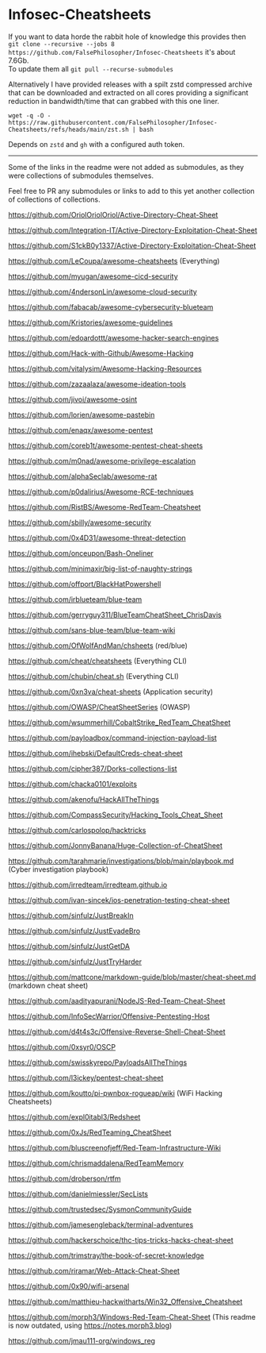 # Infosec-Cheatsheets

If you want to data horde the rabbit hole of knowledge this provides then `git clone --recursive --jobs 8 https://github.com/FalsePhilosopher/Infosec-Cheatsheets` it's about 7.6Gb.<br>
To update them all `git pull --recurse-submodules`

Alternatively I have provided releases with a spilt zstd compressed archive that can be downloaded and extracted on all cores providing a significant reduction in bandwidth/time that can grabbed with this one liner.
```
wget -q -O - https://raw.githubusercontent.com/FalsePhilosopher/Infosec-Cheatsheets/refs/heads/main/zst.sh | bash
```
Depends on `zstd` and `gh` with a configured auth token.

---
Some of the links in the readme were not added as submodules, as they were collections of submodules themselves.

Feel free to PR any submodules or links to add to this yet another collection of collections of collections.

https://github.com/OriolOriolOriol/Active-Directory-Cheat-Sheet

https://github.com/Integration-IT/Active-Directory-Exploitation-Cheat-Sheet

https://github.com/S1ckB0y1337/Active-Directory-Exploitation-Cheat-Sheet

https://github.com/LeCoupa/awesome-cheatsheets (Everything)

https://github.com/myugan/awesome-cicd-security

https://github.com/4ndersonLin/awesome-cloud-security

https://github.com/fabacab/awesome-cybersecurity-blueteam

https://github.com/Kristories/awesome-guidelines

https://github.com/edoardottt/awesome-hacker-search-engines

https://github.com/Hack-with-Github/Awesome-Hacking

https://github.com/vitalysim/Awesome-Hacking-Resources

https://github.com/zazaalaza/awesome-ideation-tools

https://github.com/jivoi/awesome-osint

https://github.com/lorien/awesome-pastebin

https://github.com/enaqx/awesome-pentest

https://github.com/coreb1t/awesome-pentest-cheat-sheets

https://github.com/m0nad/awesome-privilege-escalation

https://github.com/alphaSeclab/awesome-rat

https://github.com/p0dalirius/Awesome-RCE-techniques

https://github.com/RistBS/Awesome-RedTeam-Cheatsheet

https://github.com/sbilly/awesome-security

https://github.com/0x4D31/awesome-threat-detection

https://github.com/onceupon/Bash-Oneliner

https://github.com/minimaxir/big-list-of-naughty-strings

https://github.com/offport/BlackHatPowershell

https://github.com/irblueteam/blue-team

https://github.com/gerryguy311/BlueTeamCheatSheet_ChrisDavis

https://github.com/sans-blue-team/blue-team-wiki

https://github.com/OfWolfAndMan/chsheets (red/blue)

https://github.com/cheat/cheatsheets (Everything CLI)

https://github.com/chubin/cheat.sh (Everything CLI)

https://github.com/0xn3va/cheat-sheets (Application security)

https://github.com/OWASP/CheatSheetSeries (OWASP)

https://github.com/wsummerhill/CobaltStrike_RedTeam_CheatSheet

https://github.com/payloadbox/command-injection-payload-list

https://github.com/ihebski/DefaultCreds-cheat-sheet

https://github.com/cipher387/Dorks-collections-list

https://github.com/chacka0101/exploits

https://github.com/akenofu/HackAllTheThings

https://github.com/CompassSecurity/Hacking_Tools_Cheat_Sheet

https://github.com/carlospolop/hacktricks

https://github.com/JonnyBanana/Huge-Collection-of-CheatSheet

https://github.com/tarahmarie/investigations/blob/main/playbook.md (Cyber investigation playbook)

https://github.com/irredteam/irredteam.github.io

https://github.com/ivan-sincek/ios-penetration-testing-cheat-sheet

https://github.com/sinfulz/JustBreakIn

https://github.com/sinfulz/JustEvadeBro

https://github.com/sinfulz/JustGetDA

https://github.com/sinfulz/JustTryHarder

https://github.com/mattcone/markdown-guide/blob/master/cheat-sheet.md (markdown cheat sheet)

https://github.com/aadityapurani/NodeJS-Red-Team-Cheat-Sheet

https://github.com/InfoSecWarrior/Offensive-Pentesting-Host

https://github.com/d4t4s3c/Offensive-Reverse-Shell-Cheat-Sheet

https://github.com/0xsyr0/OSCP

https://github.com/swisskyrepo/PayloadsAllTheThings

https://github.com/l3ickey/pentest-cheat-sheet

https://github.com/koutto/pi-pwnbox-rogueap/wiki (WiFi Hacking Cheatsheets)

https://github.com/expl0itabl3/Redsheet

https://github.com/0xJs/RedTeaming_CheatSheet

https://github.com/bluscreenofjeff/Red-Team-Infrastructure-Wiki

https://github.com/chrismaddalena/RedTeamMemory

https://github.com/droberson/rtfm

https://github.com/danielmiessler/SecLists

https://github.com/trustedsec/SysmonCommunityGuide

https://github.com/jamesengleback/terminal-adventures

https://github.com/hackerschoice/thc-tips-tricks-hacks-cheat-sheet

https://github.com/trimstray/the-book-of-secret-knowledge

https://github.com/riramar/Web-Attack-Cheat-Sheet

https://github.com/0x90/wifi-arsenal

https://github.com/matthieu-hackwitharts/Win32_Offensive_Cheatsheet

https://github.com/morph3/Windows-Red-Team-Cheat-Sheet (This readme is now outdated, using https://notes.morph3.blog)

https://github.com/jmau111-org/windows_reg
